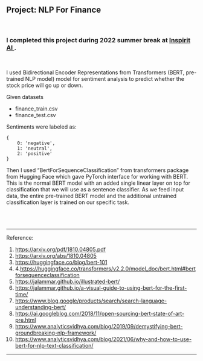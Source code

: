 
## Project: NLP For Finance
<br />

### I completed this project during 2022 summer break at [ Inspirit AI ](https://www.inspiritai.com/).
<br />

I used Bidirectional Encoder Representations from Transformers (BERT, pre-trained NLP model) model for sentiment analysis to predict whether the stock price will go up or down. 

Given datasets
- finance_train.csv
- finance_test.csv

Sentiments were labeled as:
```
{
    0: 'negative',
    1: 'neutral',
    2: 'positive'
}
```
Then I used “BertForSequenceClassification” from transformers package from Hugging Face which gave PyTorch interface for working with BERT. This is the normal BERT model with an added single linear layer on top for classification that we will use as a sentence classifier. As we feed input data, the entire pre-trained BERT model and the additional untrained classification layer is trained on our specific task. 

<br />
<br />

***
Reference:
1.	https://arxiv.org/pdf/1810.04805.pdf 
2.	https://arxiv.org/abs/1810.04805
3.	https://huggingface.co/blog/bert-101
4.	4.https://huggingface.co/transformers/v2.2.0/model_doc/bert.html#bertforsequenceclassification
5.	https://jalammar.github.io/illustrated-bert/
6.	https://jalammar.github.io/a-visual-guide-to-using-bert-for-the-first-time/
7.	https://www.blog.google/products/search/search-language-understanding-bert/
8.	https://ai.googleblog.com/2018/11/open-sourcing-bert-state-of-art-pre.html
9.	https://www.analyticsvidhya.com/blog/2019/09/demystifying-bert-groundbreaking-nlp-framework/
10.	https://www.analyticsvidhya.com/blog/2021/06/why-and-how-to-use-bert-for-nlp-text-classification/

***